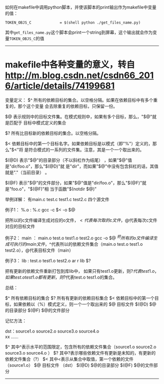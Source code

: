 如何在makefile中调用python脚本，并使该脚本的print输出作为makefile中变量的值：
```
TOKEN_OBJS_C             = $(shell python ./get_files_name.py)
```
其中`get_files_name.py`这个脚本会print一个string到屏幕，这个输出就会作为变量`TOKEN_OBJS_C`的值

***

# makefile中各种变量的意义，转自 http://m.blog.csdn.net/csdn66_2016/article/details/74199681
变量定义：
$^
所有的依赖目标的集合。以空格分隔。如果在依赖目标中有多个重复的，那个这个变量
会去除重复的依赖目标，只保留一份。
 
$@
表示规则中的目标文件集。在模式规则中，如果有多个目标，那么，"$@"就是匹配于
目标中模式定义的集合
 
$?
所有比目标新的依赖目标的集合。以空格分隔。
 
$<
依赖目标中的第一个目标名字。如果依赖目标是以模式（即"%"）定义的，那么"$<"将
是符合模式的一系列的文件集。注意，其是一个一个取出来的。
 
$(@D)
表示"$@"的目录部分（不以斜杠作为结尾） ，如果"$@"值是"dir/foo.o"，那么"$(@D)"就
是"dir"，而如果"$@"中没有包含斜杠的话，其值就是"."（当前目录） 。
 
$(@F)
表示"$@"的文件部分，如果"$@"值是"dir/foo.o"，那么"$(@F)"就是"foo.o"，"$(@F)"相
当于函数"$(notdir $@)"
 
举例详解：
有main.c  test.c  test1.c  test2.c 四个源文件
 
例子1：
%.o : %.c
gcc  -c  $<  -o  $@
 
把所以的c文件编译生成对应的o文件，$<代表每次取的c文件，$@代表每次c文件对应的目标文件
 
 
例子2：
main ： main.o  test.o  test1.o  test2.o
gcc  -o  $@  $^
把所有的o文件编译生成可执行的main文件，$^代表所以的依赖文件集合（main.o  test.o  test1.o  test2.o），@代表目标文件（main）
 
例子3：
lib : test.o  test1.o  test2.o
ar r lib $?
 
把有更新的依赖文件重新打包到库lib中， 如果只有test1.o更新，则$?代表test1.o， 如果test.o  test1.o都有更新，则$?代表test.o  test1.o的集合。
 
总结：
 
$^      所有依赖目标的集合
$?      所有有更新的依赖目标集合
$<      依赖目标中的第一个目标，如果依赖以（%）模式定义，则一个一个取出来的
$@     目标文件
$(@D)   $@的目录部分
$(@F)   $@的文件部分
 
记忆方法：
 
dst：source1.o  source2.o  source3.o  source4.o  
xx ......
 
$^    其中^表示水平的范围限定，包含所有的依赖文件集合（source1.o  source2.o  source3.o  source4.o ）
$?    其中?表示哪些依赖文件有更新是未知的，有更新的依赖文件集合（?）
$<    其中<表示从集合中取值，第一个依赖的文件 （source1.o）
$@   目标文件  （dst）
$(@D)   $@的目录部分
$(@F)   $@的文件部分

***

